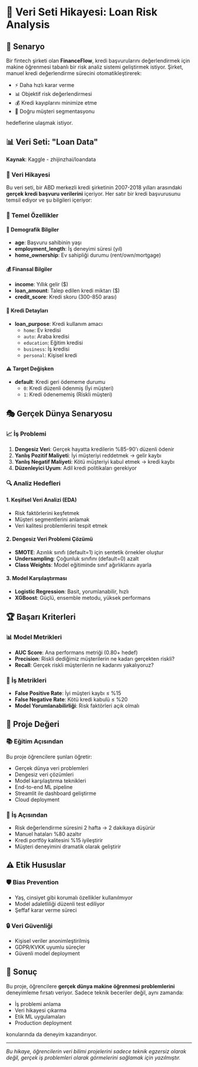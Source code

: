 # 📖 Veri Seti Hikayesi: Loan Risk Analysis

## 🏦 Senaryo

Bir fintech şirketi olan **FinanceFlow**, kredi başvurularını değerlendirmek için makine öğrenmesi tabanlı bir risk analiz sistemi geliştirmek istiyor. Şirket, manuel kredi değerlendirme sürecini otomatikleştirerek:

- ⚡ Daha hızlı karar verme
- 📊 Objektif risk değerlendirmesi  
- 💰 Kredi kayıplarını minimize etme
- 🎯 Doğru müşteri segmentasyonu

hedeflerine ulaşmak istiyor.

## 📊 Veri Seti: "Loan Data"

**Kaynak**: Kaggle - zhijinzhai/loandata

### 👥 Veri Hikayesi
Bu veri seti, bir ABD merkezli kredi şirketinin 2007-2018 yılları arasındaki **gerçek kredi başvuru verilerini** içeriyor. Her satır bir kredi başvurusunu temsil ediyor ve şu bilgileri içeriyor:

### 📝 Temel Özellikler

#### 👤 **Demografik Bilgiler**
- **age**: Başvuru sahibinin yaşı
- **employment_length**: İş deneyimi süresi (yıl)
- **home_ownership**: Ev sahipliği durumu (rent/own/mortgage)

#### 💰 **Finansal Bilgiler**  
- **income**: Yıllık gelir ($)
- **loan_amount**: Talep edilen kredi miktarı ($)
- **credit_score**: Kredi skoru (300-850 arası)

#### 🎯 **Kredi Detayları**
- **loan_purpose**: Kredi kullanım amacı
  - `home`: Ev kredisi
  - `auto`: Araba kredisi  
  - `education`: Eğitim kredisi
  - `business`: İş kredisi
  - `personal`: Kişisel kredi

#### ⚠️ **Target Değişken**
- **default**: Kredi geri ödememe durumu
  - `0`: Kredi düzenli ödenmiş (İyi müşteri)
  - `1`: Kredi ödenememiş (Riskli müşteri)

## 🎭 Gerçek Dünya Senaryosu

### 📈 İş Problemi
1. **Dengesiz Veri**: Gerçek hayatta kredilerin %85-90'ı düzenli ödenir
2. **Yanlış Pozitif Maliyeti**: İyi müşteriyi reddetmek → gelir kaybı
3. **Yanlış Negatif Maliyeti**: Kötü müşteriyi kabul etmek → kredi kaybı
4. **Düzenleyici Uyum**: Adil kredi politikaları gerekiyor

### 🔍 Analiz Hedefleri

#### 1. **Keşifsel Veri Analizi (EDA)**
- Risk faktörlerini keşfetmek
- Müşteri segmentlerini anlamak
- Veri kalitesi problemlerini tespit etmek

#### 2. **Dengesiz Veri Problemi Çözümü**
- **SMOTE**: Azınlık sınıfı (default=1) için sentetik örnekler oluştur
- **Undersampling**: Çoğunluk sınıfını (default=0) azalt  
- **Class Weights**: Model eğitiminde sınıf ağırlıklarını ayarla

#### 3. **Model Karşılaştırması**
- **Logistic Regression**: Basit, yorumlanabilir, hızlı
- **XGBoost**: Güçlü, ensemble metodu, yüksek performans

## 🏆 Başarı Kriterleri

### 📊 Model Metrikleri
- **AUC Score**: Ana performans metriği (0.80+ hedef)
- **Precision**: Riskli dediğimiz müşterilerin ne kadarı gerçekten riskli?
- **Recall**: Gerçek riskli müşterilerin ne kadarını yakalıyoruz?

### 💼 İş Metrikleri  
- **False Positive Rate**: İyi müşteri kaybı ≤ %15
- **False Negative Rate**: Kötü kredi kabulü ≤ %20
- **Model Yorumlanabilirliği**: Risk faktörleri açık olmalı

## 🎯 Proje Değeri

### 📚 **Eğitim Açısından**
Bu proje öğrencilere şunları öğretir:
- Gerçek dünya veri problemleri
- Dengesiz veri çözümleri
- Model karşılaştırma teknikleri
- End-to-end ML pipeline
- Streamlit ile dashboard geliştirme
- Cloud deployment

### 🏢 **İş Açısından**
- Risk değerlendirme süresini 2 hafta → 2 dakikaya düşürür
- Manuel hataları %80 azaltır
- Kredi portföy kalitesini %15 iyileştirir
- Müşteri deneyimini dramatik olarak geliştirir

## ⚠️ **Etik Hususlar**

### 🛡️ **Bias Prevention**
- Yaş, cinsiyet gibi korumalı özellikler kullanılmıyor
- Model adaletliliği düzenli test ediliyor
- Şeffaf karar verme süreci

### 🔒 **Veri Güvenliği**
- Kişisel veriler anonimleştirilmiş
- GDPR/KVKK uyumlu süreçler
- Güvenli model deployment

## 🚀 **Sonuç**

Bu proje, öğrencilere **gerçek dünya makine öğrenmesi problemlerini** deneyimleme fırsatı veriyor. Sadece teknik beceriler değil, aynı zamanda:

- İş problemi anlama
- Veri hikayesi çıkarma  
- Etik ML uygulamaları
- Production deployment

konularında da deneyim kazandırıyor.

---

*Bu hikaye, öğrencilerin veri bilimi projelerini sadece teknik egzersiz olarak değil, gerçek iş problemleri olarak görmelerini sağlamak için yazılmıştır.*